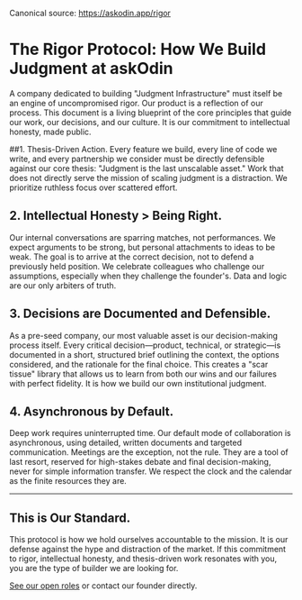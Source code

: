 Canonical source: https://askodin.app/rigor

# The Rigor Protocol: How We Build Judgment at askOdin
A company dedicated to building "Judgment Infrastructure" must itself be an engine of uncompromised rigor. Our product is a reflection of our process.
This document is a living blueprint of the core principles that guide our work, our decisions, and our culture. It is our commitment to intellectual honesty, made public.

##1. Thesis-Driven Action.
Every feature we build, every line of code we write, and every partnership we consider must be directly defensible against our core thesis: "Judgment is the last unscalable asset." Work that does not directly serve the mission of scaling judgment is a distraction. We prioritize ruthless focus over scattered effort.

## 2. Intellectual Honesty > Being Right.
Our internal conversations are sparring matches, not performances. We expect arguments to be strong, but personal attachments to ideas to be weak. The goal is to arrive at the correct decision, not to defend a previously held position. We celebrate colleagues who challenge our assumptions, especially when they challenge the founder's. Data and logic are our only arbiters of truth.
## 3. Decisions are Documented and Defensible.
As a pre-seed company, our most valuable asset is our decision-making process itself. Every critical decision—product, technical, or strategic—is documented in a short, structured brief outlining the context, the options considered, and the rationale for the final choice. This creates a "scar tissue" library that allows us to learn from both our wins and our failures with perfect fidelity. It is how we build our own institutional judgment.

## 4. Asynchronous by Default.
Deep work requires uninterrupted time. Our default mode of collaboration is asynchronous, using detailed, written documents and targeted communication. Meetings are the exception, not the rule. They are a tool of last resort, reserved for high-stakes debate and final decision-making, never for simple information transfer. We respect the clock and the calendar as the finite resources they are.

---

## This is Our Standard.
This protocol is how we hold ourselves accountable to the mission. It is our defense against the hype and distraction of the market.
If this commitment to rigor, intellectual honesty, and thesis-driven work resonates with you, you are the type of builder we are looking for.

<a href="https://linkedin.com/in/yeksoon">See our open roles</a> or contact our founder directly.
